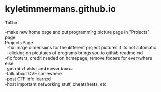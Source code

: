 # kyletimmermans.github.io

ToDo:

<div>-make new home page and put programming picture page in "Projects" page</div>
<div>Projects Page</div>
<div>&ensp;-fix image dimensions for the different project pictures if its not automatic</div>
<div>&ensp;-clicking on picutures of programs brings you to github readme.md</div>
<div>-fix footers, credit needed on homepage, remove footers for everywhere else</div>
<div>-get rid of older and newer boxes</div>
<div>-talk about CVE somewhere</div>
<div>-post CTF info learned</div>
<div>-host important networking stuff, cheatsheets, etc</div>

